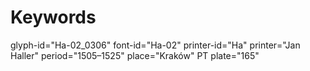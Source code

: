 # Keywords
glyph-id="Ha-02_0306"
font-id="Ha-02"
printer-id="Ha"
printer="Jan Haller"
period="1505–1525"
place="Kraków"
PT plate="165"
